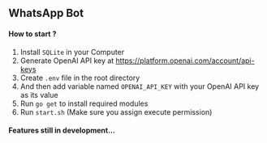 ## WhatsApp Bot

#### How to start ?

1. Install `SQLite` in your Computer
2. Generate OpenAI API key at https://platform.openai.com/account/api-keys
3. Create `.env` file in the root directory
4. And then add variable named `OPENAI_API_KEY` with your OpenAI API key as its value
5. Run `go get` to install required modules
6. Run `start.sh` (Make sure you assign execute permission)

#### Features still in development...